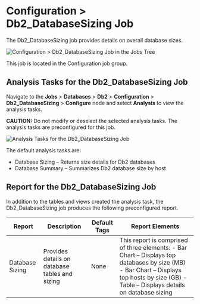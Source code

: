 # Configuration > Db2_DatabaseSizing Job

The Db2_DatabaseSizing job provides details on overall database sizes.

![Configuration > Db2_DatabaseSizing Job in the Jobs Tree](/img/product_docs/accessanalyzer/12.0/solutions/databases/db2/configurationjobstree.webp)

This job is located in the Configuration job group.

## Analysis Tasks for the Db2_DatabaseSizing Job

Navigate to the **Jobs** > **Databases** > **Db2** > **Configuration** > **Db2_DatabaseSizing** >
**Configure** node and select **Analysis** to view the analysis tasks.

**CAUTION:** Do not modify or deselect the selected analysis tasks. The analysis tasks are
preconfigured for this job.

![Analysis Tasks for the Db2_DatabaseSizing Job](/img/product_docs/accessanalyzer/12.0/solutions/databases/db2/databasesizinganalysis.webp)

The default analysis tasks are:

- Database Sizing – Returns size details for Db2 databases
- Database Summary – Summarizes Db2 database size by host

## Report for the Db2_DatabaseSizing Job

In addition to the tables and views created the analysis task, the Db2_DatabaseSizing job produces
the following preconfigured report.

| Report          | Description                                    | Default Tags | Report Elements                                                                                                                                                                           |
| --------------- | ---------------------------------------------- | ------------ | ----------------------------------------------------------------------------------------------------------------------------------------------------------------------------------------- |
| Database Sizing | Provides details on database tables and sizing | None         | This report is comprised of three elements: - Bar Chart – Displays top databases by size (MB) - Bar Chart – Displays top hosts by size (GB) - Table – Displays details on database sizing |
